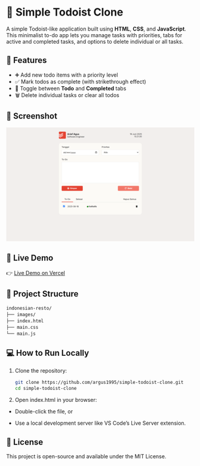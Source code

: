 # 📝 Simple Todoist Clone

A simple Todoist-like application built using **HTML**, **CSS**, and **JavaScript**. This minimalist to-do app lets you manage tasks with priorities, tabs for active and completed tasks, and options to delete individual or all tasks.

## 🔧 Features

- ➕ Add new todo items with a priority level
- ✅ Mark todos as complete (with strikethrough effect)
- 📂 Toggle between **Todo** and **Completed** tabs
- 🗑️ Delete individual tasks or clear all todos

## 📸 Screenshot

![App Screenshot](./screenshot.png)

## 🚀 Live Demo

👉 [Live Demo on Vercel](https://simple-todoist-clone.vercel.app/)

## 📂 Project Structure

```bash
indonesian-resto/
├── images/
├── index.html
├── main.css
└── main.js
```

## 💻 How to Run Locally

1. Clone the repository:

   ```bash
   git clone https://github.com/argus1995/simple-todoist-clone.git
   cd simple-todoist-clone
   ```
2. Open index.html in your browser:

- Double-click the file, or

- Use a local development server like VS Code’s Live Server extension.

## 📝 License

This project is open-source and available under the MIT License.
